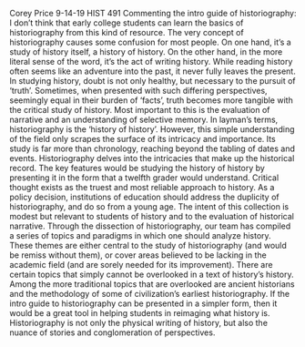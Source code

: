 Corey Price
9-14-19
HIST 491
Commenting the intro guide of historiography:
I don’t think that early college students can learn the basics of historiography from this kind of resource.  The very concept of historiography causes some confusion for most people. On one hand, it’s a study of history itself, a history of history. On the other hand, in the more literal sense of the word, it’s the act of writing history.  While reading history often seems like an adventure into the past, it never fully leaves the present.  In studying history, doubt is not only healthy, but necessary to the pursuit of ‘truth’. Sometimes, when presented with such differing perspectives, seemingly equal in their burden of ‘facts’, truth becomes more tangible with the critical study of history. Most important to this is the evaluation of narrative and an understanding of selective memory.  In layman’s terms, historiography is the ‘history of history’. However, this simple understanding of the field only scrapes the surface of its intricacy and importance. Its study is far more than chronology, reaching beyond the tabling of dates and events. Historiography delves into the intricacies that make up the historical record.  The key features would be studying the history of history by presenting it in the form that a twelfth grader would understand.  Critical thought exists as the truest and most reliable approach to history. As a policy decision, institutions of education should address the duplicity of historiography, and do so from a young age.  The intent of this collection is modest but relevant to students of history and to the evaluation of historical narrative. Through the dissection of historiography, our team has compiled a series of topics and paradigms in which one should analyze history. These themes are either central to the study of historiography (and would be remiss without them), or cover areas believed to be lacking in the academic field (and are sorely needed for its improvement).  There are certain topics that simply cannot be overlooked in a text of history’s history. Among the more traditional topics that are overlooked are ancient historians and the methodology of some of civilization’s earliest historiography.  If the intro guide to historiography can be presented in a simpler form, then it would be a great tool in helping students in reimaging what history is. Historiography is not only the physical writing of history, but also the nuance of stories and conglomeration of perspectives.
